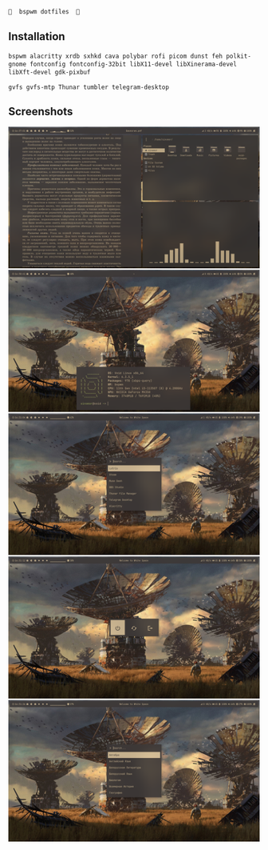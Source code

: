```ocaml
  bspwm dotfiles  
```
## Installation
```Need deps
bspwm alacritty xrdb sxhkd cava polybar rofi picom dunst feh polkit-gnome fontconfig fontconfig-32bit libX11-devel libXinerama-devel libXft-devel gdk-pixbuf
```
```Some soft
gvfs gvfs-mtp Thunar tumbler telegram-desktop
```

## Screenshots
![alt text](https://github.com/Sinomor/dots/blob/main/screenshots/1.png)
![alt text](https://github.com/Sinomor/dots/blob/main/screenshots/2.png)
![alt text](https://github.com/Sinomor/dots/blob/main/screenshots/3.png)
![alt text](https://github.com/Sinomor/dots/blob/main/screenshots/4.png)
![alt text](https://github.com/Sinomor/dots/blob/main/screenshots/5.png)

